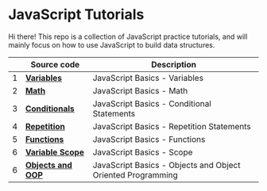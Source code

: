 # JavaScript Tutorials

Hi there! This repo is a collection of JavaScript practice tutorials, and will mainly focus on how to use JavaScript to build data structures.


| | Source code | Description |
| --- | --- | --- |
|1| **[Variables](javascript-basics/01-variables.js)** | JavaScript Basics - Variables |
|2| **[Math](javascript-basics/02-math.js)** | JavaScript Basics - Math  |
|3| **[Conditionals](javascript-basics/03-conditionals.js)** | JavaScript Basics - Conditional Statements |
|4| **[Repetition](javascript-basics/04-repetition.js)** | JavaScript Basics - Repetition Statements  |
|5| **[Functions](javascript-basics/05-functions.js)** | JavaScript Basics - Functions |
|6| **[Variable Scope](javascript-basics/06-variable-scope.js)** | JavaScript Basics - Scope |
|6| **[Objects and OOP](javascript-basics/07-objects.js)** | JavaScript Basics - Objects and Object Oriented Programming |
